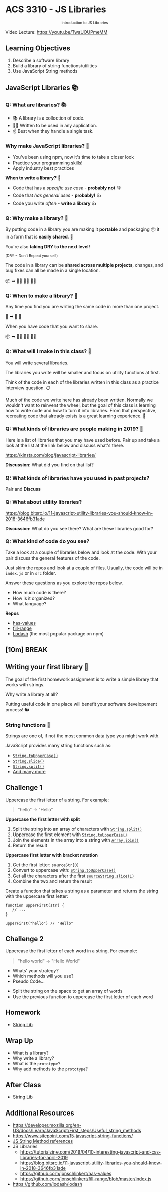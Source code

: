 <!-- .slide: data-background="./Images/header.svg" data-background-repeat="none" data-background-size="40% 40%" data-background-position="center 10%" class="header" -->
# ACS 3310 - JS Libraries

<small style="display:block;text-align:center">Introduction to JS Libraries</small>

<!-- Put a link to the slides so that students can find them -->
<!-- 
➡️ [**Slides**](https://docs.google.com/presentation/d/1z827q9AWQoOGm2-4msKoOtrVdp93GAjkx-lHKWp8NBw/edit?usp=sharing) -->

Video Lecture: https://youtu.be/TwaUOUPmeMM

<!-- > -->

## Learning Objectives

1. Describe a software library
1. Build a library of string functions/utilities
1. Use JavaScript String methods

<!-- > -->

## JavaScript Libraries 📚

<!-- > -->

### Q: What are libraries? 📚

<!-- > -->

- 📚 A library is a collection of code. 
- 👩‍💻 Written to be used in any application. 
- ☝️ Best when they handle a single task.

<!-- > -->

### Why make JavaScript libraries? 🤔

<!-- > -->

- You've been using npm, now it's time to take a closer look
- Practice your programming skills!
- Apply industry best practices  

<!-- > -->

**When to write a library?** 🤔

<!-- > -->

- Code that has a _specific use case_ - **probably not** 👎
- Code that _has general uses_ - **probably!** 👍
- Code you write _often_ - **write a library** 👍

<!-- > -->

### Q: Why make a library? 🤔

<!-- > -->

By putting code in a library you are making it **portable** 
and packaging 📦 it in a form that is **easily shared**. 🤝

<!-- > -->

You're also **taking DRY to the next level!** 

<small>(DRY = Don't Repeat yourself)</small>

<!-- > -->

The code in a library can be **shared across multiple projects**, changes, and bug fixes can all be made in a single location.

📦 ➡ 👩‍💻 🧑‍💻 👩‍💻

<!-- > -->

### Q: When to make a library? 🤔

<!-- > -->

Any time you find you are writing the same code in more than one project. 

💾 ➡ 🤖 👾

<!-- > -->

When you have code that you want to share.

📦 ➡ 👩‍💻 🧑‍💻 👩‍💻

<!-- > -->

### Q: What will I make in this class? 🤔

<!-- > -->

You will write several libraries. 

The libraries you write will be smaller and focus on utility functions at first. 

<!-- > -->

Think of the code in each of the libraries written in this class as a practice interview question. 📋

<!-- > -->

Much of the code we write here has already been written. Normally we wouldn't want to reinvent the wheel, but the goal of this class is learning how to write code and how to turn it into libraries. From that perspective, recreating code that already exists is a great learning experience. 💪

<!-- > -->

### Q: What kinds of libraries are people making in 2019? 🤔

<!-- > -->

Here is a list of libraries that you may have used before. Pair up and take a look at the list at the link below and discuss what's there.

https://kinsta.com/blog/javascript-libraries/

<!-- > -->

**Discussion:** What did you find on that list?

<!-- > -->

### Q: What kinds of libraries have you used in past projects?

<div>Pair and <strong>Discuss</strong></div> 

<!-- > -->

### Q: What about utility libraries?

https://blog.bitsrc.io/11-javascript-utility-libraries-you-should-know-in-2018-3646fb31ade

**Discussion:** What do you see there? What are these libraries good for?

<!-- > -->

### Q: What kind of code do you see?

Take a look at a couple of libraries below and look at the code. With your pair discuss the general features of the code.

Just skim the repos and look at a couple of files. Usually, the code will be in `index.js` or in `src` folder.

<!-- > -->

Answer these questions as you explore the repos below.

- How much code is there?
- How is it organized?
- What language?

**Repos**

- [has-values](https://github.com/jonschlinkert/has-values)
- [fill-range](https://github.com/jonschlinkert/fill-range/blob/master/index.js)
- [Lodash](https://github.com/lodash/lodash) (the most popular package on npm)

<!-- > -->

<!-- .slide: data-background="#087CB8" -->
## [**10m**] BREAK

<!-- > -->

## Writing your first library 🧐

<!-- > -->

The goal of the first homework assignment is to write a simple library that works with strings. 

<!-- > -->

Why write a library at all? 

Putting useful code in one place will benefit your software developement process! 🐿

<!-- > -->

### String functions 🧶

Strings are one of, if not the most common data type you might work with. 

JavaScript provides many string functions such as:

- [`String.toUpperCase()`](https://developer.mozilla.org/en-US/docs/Web/JavaScript/Reference/Global_Objects/String/toUpperCase)
- [`String.slice()`](https://developer.mozilla.org/en-US/docs/Web/JavaScript/Reference/Global_Objects/String/slice)
- [`String.split()`](https://developer.mozilla.org/en-US/docs/Web/JavaScript/Reference/Global_Objects/String/split)
- [And many more](https://developer.mozilla.org/en-US/docs/Web/JavaScript/Reference/Global_Objects/String)

<!-- > -->

## Challenge 1

Uppercase the first letter of a string. For example: 

> "hello" -> "Hello"

<!-- > -->

**Uppercase the first letter with split**

1. Split the string into an array of characters with [`String.split()`](https://developer.mozilla.org/en-US/docs/Web/JavaScript/Reference/Global_Objects/String/split)
1. Uppercase the first element with [`String.toUpperCase()`]()
1. Join the elements in the array into a string with [`Array.join()`](https://developer.mozilla.org/en-US/docs/Web/JavaScript/Reference/Global_Objects/Array/join)
1. Return the result

<!-- > -->

**Uppercase first letter with bracket notation**

1. Get the first letter: `sourceStr[0]`
1. Convert to uppercase with: [`String.toUpperCase()`](https://developer.mozilla.org/en-US/docs/Web/JavaScript/Reference/Global_Objects/String/toUpperCase)
1. Get all the characters after the first [`sourceString.slice(1)`](https://developer.mozilla.org/en-US/docs/Web/JavaScript/Reference/Global_Objects/String/slice)
1. Combine the two and return the result

<!-- > -->

Create a function that takes a string as a parameter and returns the string with the uppercase first letter: 

```JS
function upperFirst(str) {
   // ...
}

upperFirst("hello") // "Hello"
```

<!-- > -->

## Challenge 2

Uppercase the first letter of each word in a string. For example: 

> "hello world" -> "Hello World"

<!-- > -->

- Whats' your strategy? 
- Which methods will you use? 
- Pseudo Code...

<!-- > -->

- Split the string on the space to get an array of words
- Use the previous function to uppercase the first letter of each word

<!-- > -->

## Homework

- [String Lib](./assignments/assignment-01.md)

<!-- > -->

## Wrap Up

- What is a library? 
- Why write a library? 
- What is the `prototype`?
- Why add methods to the `prototype`?

<!-- > -->

## After Class 

 - [String Lib](./assignments/assignment-01.md)

<!-- > -->

## Additional Resources

- https://developer.mozilla.org/en-US/docs/Learn/JavaScript/First_steps/Useful_string_methods
- https://www.sitepoint.com/15-javascript-string-functions/
- [JS String Method references](https://developer.mozilla.org/en-US/docs/Web/JavaScript/Reference/Global_Objects/String)
- JS Libraries
  - https://tutorialzine.com/2019/04/10-interesting-javascript-and-css-libraries-for-april-2019
  - https://blog.bitsrc.io/11-javascript-utility-libraries-you-should-know-in-2018-3646fb31ade
  - https://github.com/jonschlinkert/has-values
  - https://github.com/jonschlinkert/fill-range/blob/master/index.js
- https://github.com/lodash/lodash
